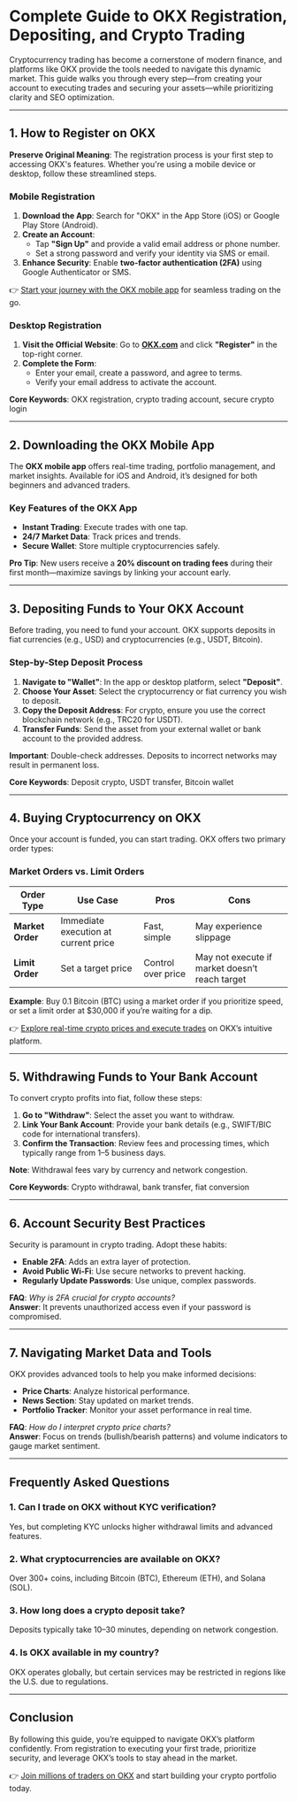 # Complete Guide to OKX Registration, Depositing, and Crypto Trading  

Cryptocurrency trading has become a cornerstone of modern finance, and platforms like OKX provide the tools needed to navigate this dynamic market. This guide walks you through every step—from creating your account to executing trades and securing your assets—while prioritizing clarity and SEO optimization.  

---

## 1. How to Register on OKX  

**Preserve Original Meaning**: The registration process is your first step to accessing OKX's features. Whether you're using a mobile device or desktop, follow these streamlined steps.  

### Mobile Registration  
1. **Download the App**: Search for "OKX" in the App Store (iOS) or Google Play Store (Android).  
2. **Create an Account**:  
   - Tap **"Sign Up"** and provide a valid email address or phone number.  
   - Set a strong password and verify your identity via SMS or email.  
3. **Enhance Security**: Enable **two-factor authentication (2FA)** using Google Authenticator or SMS.  

👉 [Start your journey with the OKX mobile app](https://bit.ly/okx-bonus) for seamless trading on the go.  

### Desktop Registration  
1. **Visit the Official Website**: Go to **[OKX.com](https://bit.ly/okx-bonus)** and click **"Register"** in the top-right corner.  
2. **Complete the Form**:  
   - Enter your email, create a password, and agree to terms.  
   - Verify your email address to activate the account.  

**Core Keywords**: OKX registration, crypto trading account, secure crypto login  

---

## 2. Downloading the OKX Mobile App  

The **OKX mobile app** offers real-time trading, portfolio management, and market insights. Available for iOS and Android, it’s designed for both beginners and advanced traders.  

### Key Features of the OKX App  
- **Instant Trading**: Execute trades with one tap.  
- **24/7 Market Data**: Track prices and trends.  
- **Secure Wallet**: Store multiple cryptocurrencies safely.  

**Pro Tip**: New users receive a **20% discount on trading fees** during their first month—maximize savings by linking your account early.  

---

## 3. Depositing Funds to Your OKX Account  

Before trading, you need to fund your account. OKX supports deposits in fiat currencies (e.g., USD) and cryptocurrencies (e.g., USDT, Bitcoin).  

### Step-by-Step Deposit Process  
1. **Navigate to "Wallet"**: In the app or desktop platform, select **"Deposit"**.  
2. **Choose Your Asset**: Select the cryptocurrency or fiat currency you wish to deposit.  
3. **Copy the Deposit Address**: For crypto, ensure you use the correct blockchain network (e.g., TRC20 for USDT).  
4. **Transfer Funds**: Send the asset from your external wallet or bank account to the provided address.  

**Important**: Double-check addresses. Deposits to incorrect networks may result in permanent loss.  

**Core Keywords**: Deposit crypto, USDT transfer, Bitcoin wallet  

---

## 4. Buying Cryptocurrency on OKX  

Once your account is funded, you can start trading. OKX offers two primary order types:  

### Market Orders vs. Limit Orders  
| **Order Type** | **Use Case** | **Pros** | **Cons** |  
|----------------|--------------|----------|----------|  
| **Market Order** | Immediate execution at current price | Fast, simple | May experience slippage |  
| **Limit Order** | Set a target price | Control over price | May not execute if market doesn’t reach target |  

**Example**: Buy 0.1 Bitcoin (BTC) using a market order if you prioritize speed, or set a limit order at $30,000 if you’re waiting for a dip.  

👉 [Explore real-time crypto prices and execute trades](https://bit.ly/okx-bonus) on OKX’s intuitive platform.  

---

## 5. Withdrawing Funds to Your Bank Account  

To convert crypto profits into fiat, follow these steps:  

1. **Go to "Withdraw"**: Select the asset you want to withdraw.  
2. **Link Your Bank Account**: Provide your bank details (e.g., SWIFT/BIC code for international transfers).  
3. **Confirm the Transaction**: Review fees and processing times, which typically range from 1–5 business days.  

**Note**: Withdrawal fees vary by currency and network congestion.  

**Core Keywords**: Crypto withdrawal, bank transfer, fiat conversion  

---

## 6. Account Security Best Practices  

Security is paramount in crypto trading. Adopt these habits:  
- **Enable 2FA**: Adds an extra layer of protection.  
- **Avoid Public Wi-Fi**: Use secure networks to prevent hacking.  
- **Regularly Update Passwords**: Use unique, complex passwords.  

**FAQ**: *Why is 2FA crucial for crypto accounts?*  
**Answer**: It prevents unauthorized access even if your password is compromised.  

---

## 7. Navigating Market Data and Tools  

OKX provides advanced tools to help you make informed decisions:  
- **Price Charts**: Analyze historical performance.  
- **News Section**: Stay updated on market trends.  
- **Portfolio Tracker**: Monitor your asset performance in real time.  

**FAQ**: *How do I interpret crypto price charts?*  
**Answer**: Focus on trends (bullish/bearish patterns) and volume indicators to gauge market sentiment.  

---

## Frequently Asked Questions  

### **1. Can I trade on OKX without KYC verification?**  
Yes, but completing KYC unlocks higher withdrawal limits and advanced features.  

### **2. What cryptocurrencies are available on OKX?**  
Over 300+ coins, including Bitcoin (BTC), Ethereum (ETH), and Solana (SOL).  

### **3. How long does a crypto deposit take?**  
Deposits typically take 10–30 minutes, depending on network congestion.  

### **4. Is OKX available in my country?**  
OKX operates globally, but certain services may be restricted in regions like the U.S. due to regulations.  

---

## Conclusion  

By following this guide, you’re equipped to navigate OKX’s platform confidently. From registration to executing your first trade, prioritize security, and leverage OKX’s tools to stay ahead in the market.  

👉 [Join millions of traders on OKX](https://bit.ly/okx-bonus) and start building your crypto portfolio today.  
